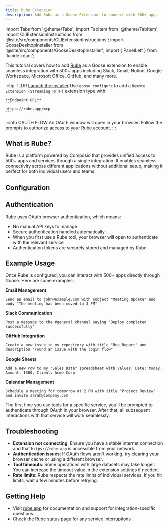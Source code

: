 ```yaml
---
title: Rube Extension
description: Add Rube as a Goose Extension to connect with 500+ apps
---
```


import Tabs from '@theme/Tabs';
import TabItem from '@theme/TabItem';
import CLIExtensionInstructions from '@site/src/components/CLIExtensionInstructions';
import GooseDesktopInstaller from '@site/src/components/GooseDesktopInstaller';
import { PanelLeft } from 'lucide-react';

This tutorial covers how to add [Rube](https://rube.app) as a Goose extension to enable seamless integration with 500+ apps including Slack, Gmail, Notion, Google Workspace, Microsoft Office, GitHub, and many more.

:::tip TLDR
<Tabs groupId="interface">
  <TabItem value="ui" label="goose Desktop" default>
    [Launch the installer](goose://extension?type=streamable_http&url=https%3A%2F%2Frube.app%2Fmcp&id=rube&name=Rube&description=Seamlessly%20connect%20across%20500%2B%20applications%20including%20Slack%2C%20Gmail%2C%20Notion%2C%20Google%20Workspace%2C%20Microsoft%20Office%2C%20GitHub%2C%20and%20many%20more)
  </TabItem>
  <TabItem value="cli" label="goose CLI">
    Use `goose configure` to add a `Remote Extension (Streaming HTTP)` extension type with:
    
    **Endpoint URL**
    ```
    https://rube.app/mcp
    ```
  </TabItem>
</Tabs>

:::info OAUTH FLOW
An OAuth window will open in your browser. Follow the prompts to authorize access to your Rube account.
:::

## What is Rube?

Rube is a platform powered by Composio that provides unified access to 500+ apps and services through a single integration. It enables seamless connectivity across different applications without additional setup, making it perfect for both individual users and teams.

## Configuration

<Tabs groupId="interface">
  <TabItem value="ui" label="goose Desktop" default>
    <GooseDesktopInstaller
      extensionId="rube"
      extensionName="Rube"
      description="Seamlessly connect across 500+ applications including Slack, Gmail, Notion, Google Workspace, Microsoft Office, GitHub, and many more"
      type="http"
      url="https://rube.app/mcp"
    />
  </TabItem>
  <TabItem value="cli" label="goose CLI">
    <CLIExtensionInstructions
      name="rube"
      type="http"
      url="https://rube.app/mcp"
      timeout={300}
      infoNote="OAuth authentication will happen automatically in your browser when you first use Rube tools"
    />

  </TabItem>
</Tabs>

## Authentication

Rube uses OAuth browser authentication, which means:
- No manual API keys to manage
- Secure authentication handled automatically
- When you first use a Rube tool, your browser will open to authenticate with the relevant service
- Authentication tokens are securely stored and managed by Rube

## Example Usage

Once Rube is configured, you can interact with 500+ apps directly through Goose. Here are some examples:

**Email Management**
```
Send an email to john@example.com with subject "Meeting Update" and body "The meeting has been moved to 3 PM"
```

**Slack Communication**
```
Post a message to the #general channel saying "Deploy completed successfully"
```

**GitHub Integration**
```
Create a new issue in my repository with title "Bug Report" and description "Found an issue with the login flow"
```

**Google Sheets**
```
Add a new row to my "Sales Data" spreadsheet with values: Date: today, Amount: 1500, Client: Acme Corp
```

**Calendar Management**
```
Schedule a meeting for tomorrow at 2 PM with title "Project Review" and invite sarah@company.com
```

The first time you use tools for a specific service, you'll be prompted to authenticate through OAuth in your browser. After that, all subsequent interactions with that service will work seamlessly.

## Troubleshooting

- **Extension not connecting**: Ensure you have a stable internet connection and that `https://rube.app` is accessible from your network.
- **Authentication issues**: If OAuth flows aren't working, try clearing your browser cache or using a different browser.
- **Tool timeouts**: Some operations with large datasets may take longer. You can increase the timeout value in the extension settings if needed.
- **Rate limits**: Rube respects the rate limits of individual services. If you hit limits, wait a few minutes before retrying.

## Getting Help

- Visit [rube.app](https://rube.app) for documentation and support for integration-specific questions
- Check the Rube status page for any service interruptions